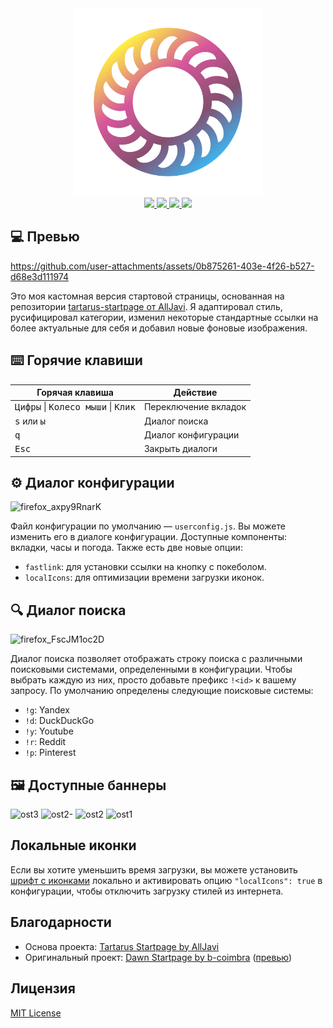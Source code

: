 <div align="center">
    <img src="src/img/favico.svg" width="300"/><br/>
    <a href="https://github.com/AlexMainYou/Sakuras_startpage/stargazers">
        <img src="https://img.shields.io/github/stars/AlexMainYou/Sakuras_startpage?color=a9b665&style=for-the-badge&logo=starship">
    </a>
    <a href="https://github.com/AlexMainYou/Sakuras_startpage/issues">
        <img src="https://img.shields.io/github/issues/AlexMainYou/Sakuras_startpage?color=ea6962&style=for-the-badge&logo=codecov">
    </a>
    <a href="https://github.com/AlexMainYou/Sakuras_startpage/network/members">
        <img src="https://img.shields.io/github/forks/AlexMainYou/Sakuras_startpage?color=7daea3&style=for-the-badge&logo=jfrog-bintray">
    </a>
    <a href="https://github.com/AlexMainYou/Sakuras_startpage/blob/main/LICENSE">
        <img src="https://img.shields.io/badge/license-MIT-orange.svg?color=d4be98&style=for-the-badge&logo=archlinux">
    </a>
</div>


## 💻 Превью

https://github.com/user-attachments/assets/0b875261-403e-4f26-b527-d68e3d111974

Это моя кастомная версия стартовой страницы, основанная на репозитории [tartarus-startpage от AllJavi](https://github.com/AllJavi/tartarus-startpage). Я адаптировал стиль, русифицировал категории, изменил некоторые стандартные ссылки на более актуальные для себя и добавил новые фоновые изображения.

## ⌨️ Горячие клавиши
| Горячая клавиша                                              | Действие             |
| ------------------------------------------------------------ | -------------------- |
| <kbd>Цифры</kbd> \| <kbd>Колесо мыши</kbd> \| <kbd>Клик</kbd> | Переключение вкладок |
| <kbd>s</kbd> или <kbd>ы</kbd>                                | Диалог поиска        |
| <kbd>q</kbd>                                                 | Диалог конфигурации  |
| <kbd>Esc</kbd>                                               | Закрыть диалоги      |

## ⚙️ Диалог конфигурации

![firefox_axpy9RnarK](https://github.com/user-attachments/assets/d4698078-16b5-4bb2-aefe-9c072382241a)


Файл конфигурации по умолчанию — `userconfig.js`. Вы можете изменить его в диалоге конфигурации. Доступные компоненты: вкладки, часы и погода. Также есть две новые опции:
- `fastlink`: для установки ссылки на кнопку с покеболом.
- `localIcons`: для оптимизации времени загрузки иконок.

## 🔍 Диалог поиска

![firefox_FscJM1oc2D](https://github.com/user-attachments/assets/06f620b1-4015-431c-92d4-3cb71d8052e9)

Диалог поиска позволяет отображать строку поиска с различными поисковыми системами, определенными в конфигурации. Чтобы выбрать каждую из них, просто добавьте префикс `!<id>` к вашему запросу.
По умолчанию определены следующие поисковые системы:
- `!g`: Yandex
- `!d`: DuckDuckGo
- `!y`: Youtube
- `!r`: Reddit
- `!p`: Pinterest

## 🖼 Доступные баннеры

![ost3](https://github.com/user-attachments/assets/d2aa9a16-9c2b-49ec-8abd-f1e50d5a5609)
![ost2-](https://github.com/user-attachments/assets/88e267a5-a838-488a-8b03-7268611cb475)
![ost2](https://github.com/user-attachments/assets/a77da565-0c06-4d50-b003-30e1a2f4bea4)
![ost1](https://github.com/user-attachments/assets/8cf622b6-d2a1-4872-b966-bf348c5469aa)

## Локальные иконки

Если вы хотите уменьшить время загрузки, вы можете установить [шрифт с иконками](src/fonts) локально и активировать опцию `"localIcons": true` в конфигурации, чтобы отключить загрузку стилей из интернета.

## Благодарности
- Основа проекта: [Tartarus Startpage by AllJavi](https://github.com/AllJavi/tartarus-startpage)
- Оригинальный проект: [Dawn Startpage by b-coimbra](https://github.com/b-coimbra/dawn) ([превью](https://startpage.metaphoric.dev/))

## Лицензия
[MIT License](./LICENSE)
